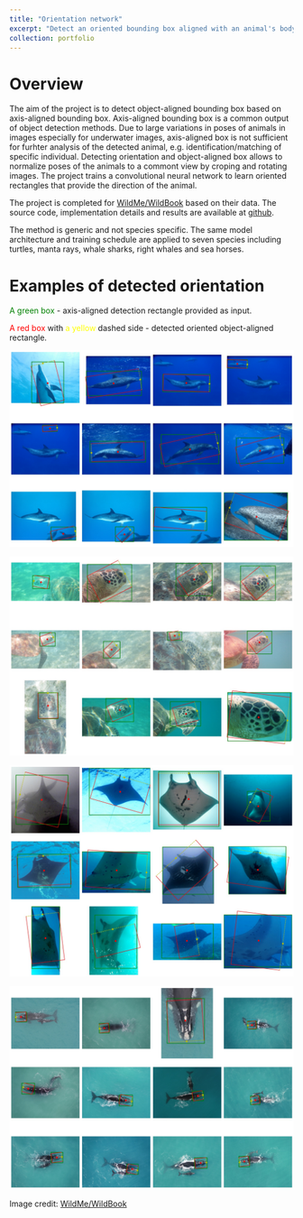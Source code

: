 ```yaml
---
title: "Orientation network"
excerpt: "Detect an oriented bounding box aligned with an animal's body.<br/><img src='/images/portfolio_wbia_orientation.jpg'>"
collection: portfolio
---
```


# Overview

The aim of the project is to detect object-aligned bounding box based on axis-aligned bounding box. 
Axis-aligned bounding box is a common output of object detection methods.
Due to large variations in poses of animals in images especially for underwater images, axis-aligned box is not sufficient for furhter analysis of the detected animal, e.g. identification/matching of specific individual.
Detecting orientation and object-aligned box allows to normalize poses of the animals to a commont view by croping and rotating images.
The project trains a convolutional neural network to learn oriented rectangles that provide the direction of the animal.

The project is completed for [WildMe/WildBook](https://www.wildme.org) based on their data.
The source code, implementation details and results are available at [github](https://github.com/WildMeOrg/wbia-plugin-orientation).

The method is generic and not species specific. The same model architecture and training schedule are applied to seven species including turtles, manta rays, whale sharks, right whales and sea horses.


# Examples of detected orientation

<span style="color:green">A green box</span> - axis-aligned detection rectangle provided as input.

<span style="color:red">A red box</span> with <span style="color:yellow"> a yellow</span> dashed side - detected oriented object-aligned rectangle.

![Example of spotted dolphing](/images/portfolio-wbia-orientation-dolphins.jpg)

![Example of oriented turtles](/images/portfolio-wbia-orientation-turtles.jpg)

![Example of manta rays](/images/portfolio-wbia-orientation-mantas.jpg)

![Example of right whales](/images/portfolio-wbia-orientation-right-whales.jpg)


Image credit: [WildMe/WildBook](https://www.wildme.org)
